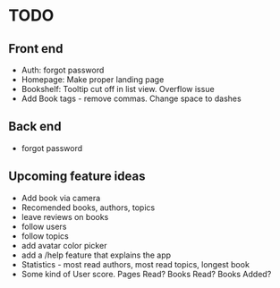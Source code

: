 # TODO

## Front end
- Auth: forgot password
- Homepage: Make proper landing page
- Bookshelf: Tooltip cut off in list view. Overflow issue
- Add Book tags - remove commas. Change space to dashes

## Back end
- forgot password

## Upcoming feature ideas
- Add book via camera
- Recomended books, authors, topics
- leave reviews on books
- follow users
- follow topics
- add avatar color picker
- add a /help feature that explains the app
- Statistics - most read authors, most read topics, longest book
- Some kind of User score. Pages Read? Books Read? Books Added? 
